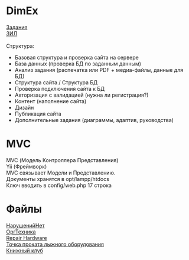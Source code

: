 # DimEx
[Задания](https://bom.firpo.ru/Public/87)
<br>
[ЗИЛ](https://zealdocs.org/)
<br>
<br>
Структура:
- Базовая структура и проверка сайта на сервере
- База данных (проверка БД по заданным данным)
- Анализ задания (распечатка или PDF + медиа-файлы, данные для БД)
- Структура сайта / Структура БД
- Проверка подключения сайта к БД
- Авторизация с валидацией (нужна ли регистрация?)
- Контент (наполнение сайта)
- Дизайн
- Публикация сайта
- Дополнительные задания (диаграммы, адаптив, руководства)

# MVC
MVC (Модель Контроллера Представления)
<br>
Yii (Фреймворк)
<br>
MVC связывает Модели и Представлению.
<br>
Документы хранятся в opt/lampp/htdocs
<br>
Ключ вводить в config/web.php 17 строка

# Файлы
[НарушенийНет](https://drive.google.com/drive/folders/1sEIa0NIfX1-3ai9DZC_gHcLIRNGrK2e8?usp=sharing)
<br>
[ОргТехника](https://drive.google.com/drive/folders/1fnB2iNdw3FAwX8F3ZDzPSWlyLlJmbDOA?usp=sharing)
<br>
[Repair Hardware](https://drive.google.com/drive/folders/1FTDD8AbYz3qgDlw5HeRyRDFqjSr7OV2l?usp=sharing)
<br>
[Точка проката лыжного оборудования](https://drive.google.com/drive/folders/12TOef5tSSe0uhDqO-kszFv3D5fFTLOzj?usp=sharing)
<br>
[Книжный клуб](https://drive.google.com/drive/folders/1h17BqzkKgss517_3KI5y8joNo8rMJSUr?usp=sharing)
